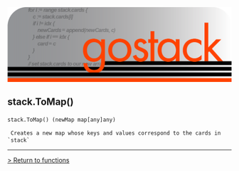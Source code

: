 ![Banner](../../images/gostack_SmallerTransparent.png)

 <h2>stack.ToMap()</h2>

 `stack.ToMap() (newMap map[any]any)`

```
 Creates a new map whose keys and values correspond to the cards in `stack`
```

---

 [> Return to functions](../functionsAPI.md)